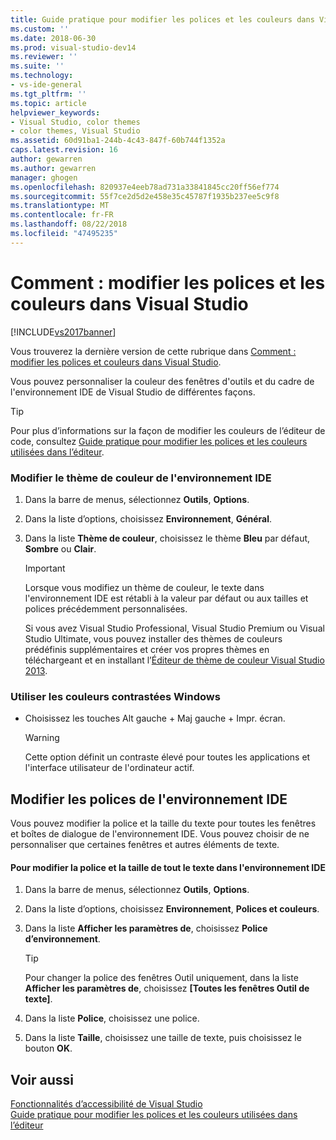```yaml
---
title: Guide pratique pour modifier les polices et les couleurs dans Visual Studio | Microsoft Docs
ms.custom: ''
ms.date: 2018-06-30
ms.prod: visual-studio-dev14
ms.reviewer: ''
ms.suite: ''
ms.technology:
- vs-ide-general
ms.tgt_pltfrm: ''
ms.topic: article
helpviewer_keywords:
- Visual Studio, color themes
- color themes, Visual Studio
ms.assetid: 60d91ba1-244b-4c43-847f-60b744f1352a
caps.latest.revision: 16
author: gewarren
ms.author: gewarren
manager: ghogen
ms.openlocfilehash: 820937e4eeb78ad731a33841845cc20ff56ef774
ms.sourcegitcommit: 55f7ce2d5d2e458e35c45787f1935b237ee5c9f8
ms.translationtype: MT
ms.contentlocale: fr-FR
ms.lasthandoff: 08/22/2018
ms.locfileid: "47495235"
---
```

# <a name="how-to-change-fonts-and-colors-in-visual-studio"></a>Comment : modifier les polices et les couleurs dans Visual Studio
[!INCLUDE[vs2017banner](../includes/vs2017banner.md)]

Vous trouverez la dernière version de cette rubrique dans [Comment : modifier les polices et couleurs dans Visual Studio](https://docs.microsoft.com/visualstudio/ide/how-to-change-fonts-and-colors-in-visual-studio).  
  
Vous pouvez personnaliser la couleur des fenêtres d'outils et du cadre de l'environnement IDE de Visual Studio de différentes façons.  
  
> [!TIP]
>  Pour plus d’informations sur la façon de modifier les couleurs de l’éditeur de code, consultez [Guide pratique pour modifier les polices et les couleurs utilisées dans l’éditeur](../ide/reference/how-to-change-fonts-and-colors-in-the-editor.md).  
  
### <a name="change-the-color-theme-of-the-ide"></a>Modifier le thème de couleur de l'environnement IDE  
  
1.  Dans la barre de menus, sélectionnez **Outils**, **Options**.  
  
2.  Dans la liste d’options, choisissez **Environnement**, **Général**.  
  
3.  Dans la liste **Thème de couleur**, choisissez le thème **Bleu** par défaut, **Sombre** ou **Clair**.  
  
    > [!IMPORTANT]
    >  Lorsque vous modifiez un thème de couleur, le texte dans l'environnement IDE est rétabli à la valeur par défaut ou aux tailles et polices précédemment personnalisées.  
    >   
    >  Si vous avez Visual Studio Professional, Visual Studio Premium ou Visual Studio Ultimate, vous pouvez installer des thèmes de couleurs prédéfinis supplémentaires et créer vos propres thèmes en téléchargeant et en installant l’[Éditeur de thème de couleur Visual Studio 2013](http://visualstudiogallery.msdn.microsoft.com/9e08e5d3-6eb4-4e73-a045-6ea2a5cbdabe).  
  
### <a name="use-windows-high-contrast-colors"></a>Utiliser les couleurs contrastées Windows  
  
-   Choisissez les touches Alt gauche + Maj gauche + Impr. écran.  
  
    > [!WARNING]
    >  Cette option définit un contraste élevé pour toutes les applications et l'interface utilisateur de l'ordinateur actif.  
  
## <a name="change-ide-fonts"></a>Modifier les polices de l'environnement IDE  
 Vous pouvez modifier la police et la taille du texte pour toutes les fenêtres et boîtes de dialogue de l'environnement IDE. Vous pouvez choisir de ne personnaliser que certaines fenêtres et autres éléments de texte.  
  
#### <a name="to-change-the-font-and-size-of-all-text-in-the-ide"></a>Pour modifier la police et la taille de tout le texte dans l'environnement IDE  
  
1.  Dans la barre de menus, sélectionnez **Outils**, **Options**.  
  
2.  Dans la liste d’options, choisissez **Environnement**, **Polices et couleurs**.  
  
3.  Dans la liste **Afficher les paramètres de**, choisissez **Police d’environnement**.  
  
    > [!TIP]
    >  Pour changer la police des fenêtres Outil uniquement, dans la liste **Afficher les paramètres de**, choisissez **[Toutes les fenêtres Outil de texte]**.  
  
4.  Dans la liste **Police**, choisissez une police.  
  
5.  Dans la liste **Taille**, choisissez une taille de texte, puis choisissez le bouton **OK**.  
  
## <a name="see-also"></a>Voir aussi  
 [Fonctionnalités d’accessibilité de Visual Studio](../ide/reference/accessibility-features-of-visual-studio.md)   
 [Guide pratique pour modifier les polices et les couleurs utilisées dans l’éditeur](../ide/reference/how-to-change-fonts-and-colors-in-the-editor.md)



